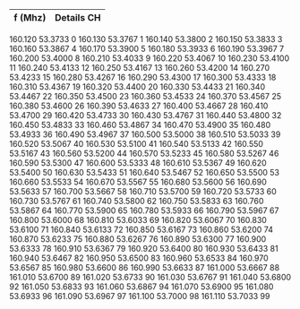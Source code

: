 | f (Mhz) | 	Details	CH |
|---------|--------------|
160.120	53.3733	0
160.130	53.3767	1
160.140	53.3800	2
160.150	53.3833	3
160.160	53.3867	4
160.170	53.3900	5
160.180	53.3933	6
160.190	53.3967	7
160.200	53.4000	8
160.210	53.4033	9
160.220	53.4067	10
160.230	53.4100	11
160.240	53.4133	12
160.250	53.4167	13
160.260	53.4200	14
160.270	53.4233	15
160.280	53.4267	16
160.290	53.4300	17
160.300	53.4333	18
160.310	53.4367	19
160.320	53.4400	20
160.330	53.4433	21
160.340	53.4467	22
160.350	53.4500	23
160.360	53.4533	24
160.370	53.4567	25
160.380	53.4600	26
160.390	53.4633	27
160.400	53.4667	28
160.410	53.4700	29
160.420	53.4733	30
160.430	53.4767	31
160.440	53.4800	32
160.450	53.4833	33
160.460	53.4867	34
160.470	53.4900	35
160.480	53.4933	36
160.490	53.4967	37
160.500	53.5000	38
160.510	53.5033	39
160.520	53.5067	40
160.530	53.5100	41
160.540	53.5133	42
160.550	53.5167	43
160.560	53.5200	44
160.570	53.5233	45
160.580	53.5267	46
160.590	53.5300	47
160.600	53.5333	48
160.610	53.5367	49
160.620	53.5400	50
160.630	53.5433	51
160.640	53.5467	52
160.650	53.5500	53
160.660	53.5533	54
160.670	53.5567	55
160.680	53.5600	56
160.690	53.5633	57
160.700	53.5667	58
160.710	53.5700	59
160.720	53.5733	60
160.730	53.5767	61
160.740	53.5800	62
160.750	53.5833	63
160.760	53.5867	64
160.770	53.5900	65
160.780	53.5933	66
160.790	53.5967	67
160.800	53.6000	68
160.810	53.6033	69
160.820	53.6067	70
160.830	53.6100	71
160.840	53.6133	72
160.850	53.6167	73
160.860	53.6200	74
160.870	53.6233	75
160.880	53.6267	76
160.890	53.6300	77
160.900	53.6333	78
160.910	53.6367	79
160.920	53.6400	80
160.930	53.6433	81
160.940	53.6467	82
160.950	53.6500	83
160.960	53.6533	84
160.970	53.6567	85
160.980	53.6600	86
160.990	53.6633	87
161.000	53.6667	88
161.010	53.6700	89
161.020	53.6733	90
161.030	53.6767	91
161.040	53.6800	92
161.050	53.6833	93
161.060	53.6867	94
161.070	53.6900	95
161.080	53.6933	96
161.090	53.6967	97
161.100	53.7000	98
161.110	53.7033	99
